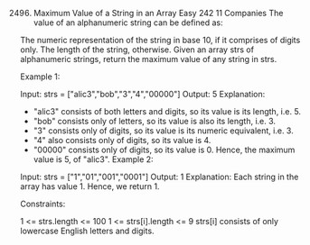 2496. Maximum Value of a String in an Array
Easy
242
11
Companies
The value of an alphanumeric string can be defined as:

The numeric representation of the string in base 10, if it comprises of digits only.
The length of the string, otherwise.
Given an array strs of alphanumeric strings, return the maximum value of any string in strs.

 

Example 1:

Input: strs = ["alic3","bob","3","4","00000"]
Output: 5
Explanation: 
- "alic3" consists of both letters and digits, so its value is its length, i.e. 5.
- "bob" consists only of letters, so its value is also its length, i.e. 3.
- "3" consists only of digits, so its value is its numeric equivalent, i.e. 3.
- "4" also consists only of digits, so its value is 4.
- "00000" consists only of digits, so its value is 0.
Hence, the maximum value is 5, of "alic3".
Example 2:

Input: strs = ["1","01","001","0001"]
Output: 1
Explanation: 
Each string in the array has value 1. Hence, we return 1.
 

Constraints:

1 <= strs.length <= 100
1 <= strs[i].length <= 9
strs[i] consists of only lowercase English letters and digits.
